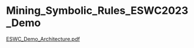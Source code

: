 # Mining_Symbolic_Rules_ESWC2023_Demo
[ESWC_Demo_Architecture.pdf](https://github.com/SDM-TIB/Mining_Symbolic_Rules_To_Explain_Lung_Cancer_Treatments_ESWC2023_Demo/files/10958272/ESWC_Demo_Architecture.pdf)
